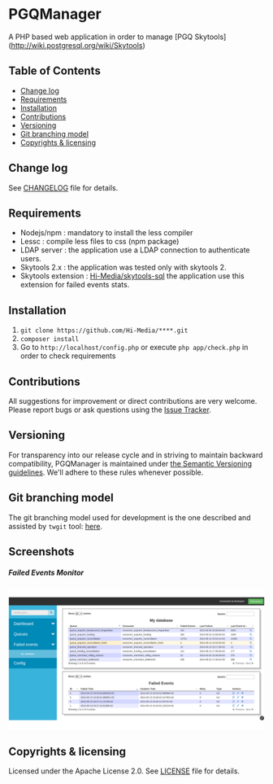 # PGQManager

A PHP based web application in order to manage [PGQ Skytools] (http://wiki.postgresql.org/wiki/Skytools)


## Table of Contents
  * [Change log](#change-log)
  * [Requirements](#requirements)
  * [Installation](#installation)
  * [Contributions](#contributions)
  * [Versioning](#versioning)
  * [Git branching model](#git-branching-model)
  * [Copyrights & licensing](#copyrights--licensing)


## Change log
See [CHANGELOG](CHANGELOG.md) file for details.


## Requirements
 * Nodejs/npm : mandatory to install the less compiler
 * Lessc : compile less files to css (npm package)
 * LDAP server : the application use a LDAP connection to authenticate users.
 * Skytools 2.x : the application was tested only with skytools 2.
 * Skytools extension : [Hi-Media/skytools-sql](https://github.com/Hi-Media/skytools-sql) the application use this extension for failed events stats.


## Installation
 1. `git clone https://github.com/Hi-Media/****.git`
 2. `composer install`
 3. Go to `http://localhost/config.php` or execute `php app/check.php` in order to check requirements


## Contributions
All suggestions for improvement or direct contributions are very welcome.
Please report bugs or ask questions using the [Issue Tracker](https://github.com/Hi-Media/****/issues).


## Versioning
For transparency into our release cycle and in striving to maintain backward compatibility,
PGQManager is maintained under [the Semantic Versioning guidelines](http://semver.org/).
We'll adhere to these rules whenever possible.


## Git branching model
The git branching model used for development is the one described and assisted by `twgit` tool: [here](https://github.com/Twenga/twgit).


## Screenshots

##### Failed Events Monitor
![Failed Events Monitor](doc/images/pgqmanager-failedevent-monitor.png "Failed Events Monitor")

## Copyrights & licensing
Licensed under the Apache License 2.0.
See [LICENSE](LICENSE) file for details.